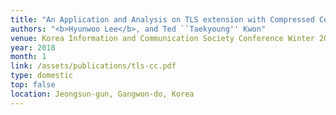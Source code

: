 ```yaml
---
title: "An Application and Analysis on TLS extension with Compressed Certificate"
authors: "<b>Hyunwoo Lee</b>, and Ted ``Taekyoung'' Kwon"
venue: Korea Information and Communication Society Conference Winter 2018 (KICS '19)
year: 2018
month: 1
link: /assets/publications/tls-cc.pdf
type: domestic
top: false
location: Jeongsun-gun, Gangwon-do, Korea
---
```

